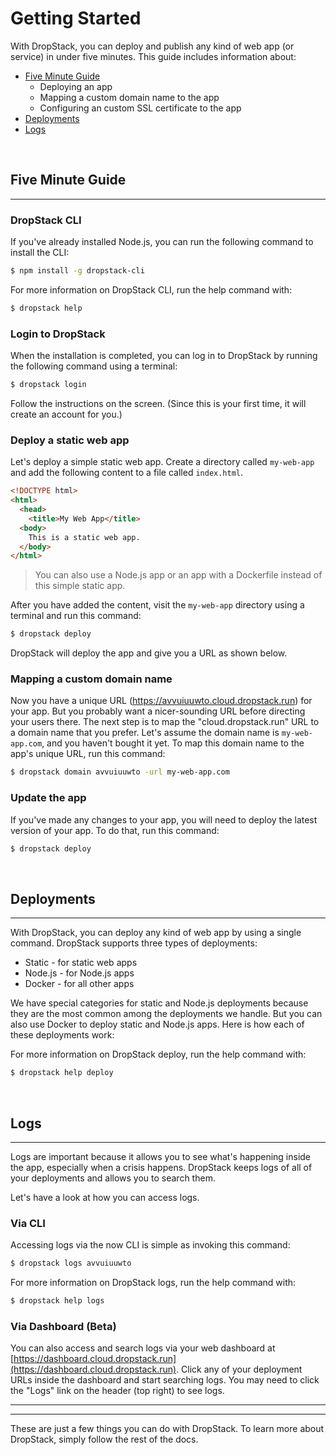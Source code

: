 # Getting Started

With DropStack, you can deploy and publish any kind of web app (or service) in under five minutes. This guide includes information about:

* [Five Minute Guide](#five-minute-guide)
  * Deploying an app
  * Mapping a custom domain name to the app
  * Configuring an custom SSL certificate to the app
* [Deployments](#deployments)
* [Logs](#logs)

<a id="five-minute-guide">&nbsp;</a>
## Five Minute Guide
<hr/>

### DropStack CLI

If you've already installed Node.js, you can run the following command to install the CLI:

```bash
$ npm install -g dropstack-cli
```

For more information on DropStack CLI, run the help command with:

```bash
$ dropstack help
```

### Login to DropStack

When the installation is completed, you can log in to DropStack by running the following command using a terminal:

```bash
$ dropstack login
```

Follow the instructions on the screen. (Since this is your first time, it will create an account for you.)

### Deploy a static web app

Let's deploy a simple static web app. Create a directory called `my-web-app` and add the following content to a file called `index.html`.

```html
<!DOCTYPE html>
<html>
  <head>
    <title>My Web App</title>
  <body>
    This is a static web app.
  </body>
</html>
```

> You can also use a Node.js app or an app with a Dockerfile instead of this simple static app.

After you have added the content, visit the `my-web-app` directory using a terminal and run this command:

```bash
$ dropstack deploy
```

DropStack will deploy the app and give you a URL as shown below.

### Mapping a custom domain name

Now you have a unique URL (https://avvuiuuwto.cloud.dropstack.run) for your app. But you probably want a nicer-sounding URL before directing your users there. The next step is to map the "cloud.dropstack.run" URL to a domain name that you prefer. Let's assume the domain name is `my-web-app.com`, and you haven't bought it yet.  To map this domain name to the app's unique URL, run this command:

```bash
$ dropstack domain avvuiuuwto -url my-web-app.com
```

### Update the app

If you've made any changes to your app, you will need to deploy the latest version of your app. To do that, run this command:

```bash
$ dropstack deploy
```

<a id="deployments">&nbsp;</a>
## Deployments
<hr/>

With DropStack, you can deploy any kind of web app by using a single command. DropStack supports three types of deployments:

* Static - for static web apps
* Node.js - for Node.js apps
* Docker - for all other apps

We have special categories for static and Node.js deployments because they are the most common among the deployments we handle. But you can also use Docker to deploy static and Node.js apps.
Here is how each of these deployments work:

For more information on DropStack deploy, run the help command with:

```bash
$ dropstack help deploy
```

<a id="logs">&nbsp;</a>
## Logs
<hr/>

Logs are important because it allows you to see what's happening inside the app, especially when a crisis happens. DropStack keeps logs of all of your deployments and allows you to search them.

Let's have a look at how you can access logs.

### Via CLI

Accessing logs via the now CLI is simple as invoking this command:

```bash
$ dropstack logs avvuiuuwto
```

For more information on DropStack logs, run the help command with:

```bash
$ dropstack help logs
```

### Via Dashboard (Beta)

You can also access and search logs via your web dashboard at [https://dashboard.cloud.dropstack.run](https://dashboard.cloud.dropstack.run). Click any of your deployment URLs inside the dashboard and start searching logs. You may need to click the "Logs" link on the header (top right) to see logs.

<hr/><hr/>

These are just a few things you can do with DropStack. To learn more about DropStack, simply follow the rest of the docs.